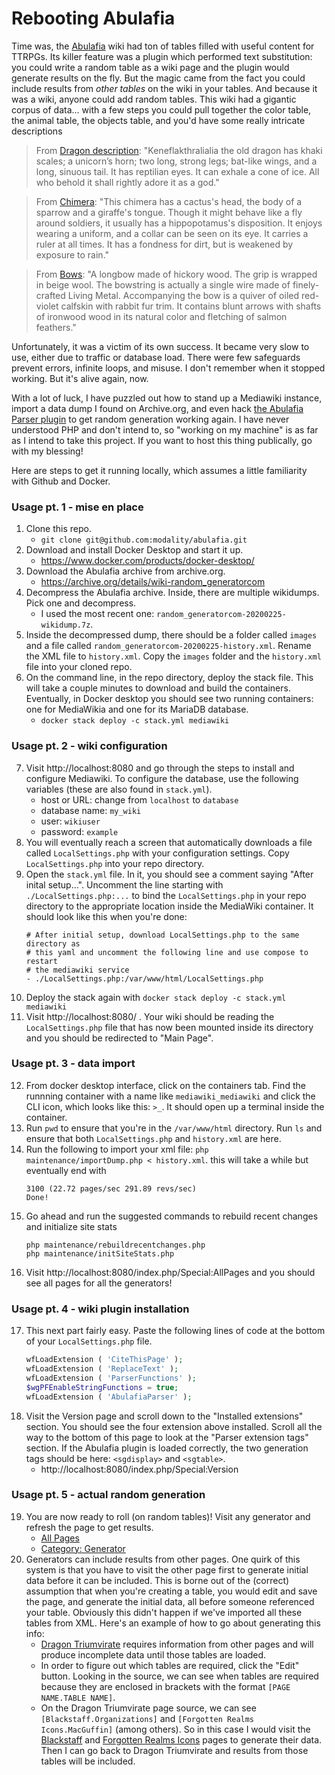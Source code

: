 # Rebooting Abulafia

Time was, the [Abulafia](http://random-generator.com) wiki had ton of tables filled with useful content for TTRPGs. Its killer feature was a plugin which performed text substitution: you could write a random table as a wiki page and the plugin would generate results on the fly. But the magic came from the fact you could include results from _other tables_ on the wiki in your tables. And because it was a wiki, anyone could add random tables. This wiki had a gigantic corpus of data... with a few steps you could pull together the color table, the animal table, the objects table, and you'd have some really intricate descriptions

> From [Dragon description](http://localhost:8080/index.php/Dragon_description): "Keneflakthralialia the old dragon has khaki scales; a unicorn’s horn; two long, strong legs; bat-like wings, and a long, sinuous tail. It has reptilian eyes. It can exhale a cone of ice. All who behold it shall rightly adore it as a god."

> From [Chimera](http://localhost:8080/index.php/Chimera): "This chimera has a cactus's head, the body of a sparrow and a giraffe's tongue. Though it might behave like a fly around soldiers, it usually has a hippopotamus's disposition. It enjoys wearing a uniform, and a collar can be seen on its eye. It carries a ruler at all times. It has a fondness for dirt, but is weakened by exposure to rain."

> From [Bows](http://localhost:8080/index.php/Bows): "A longbow made of hickory wood. The grip is wrapped in beige wool. The bowstring is actually a single wire made of finely-crafted Living Metal. Accompanying the bow is a quiver of oiled red-violet calfskin with rabbit fur trim. It contains blunt arrows with shafts of ironwood wood in its natural color and fletching of salmon feathers."

Unfortunately, it was a victim of its own success. It became very slow to use, either due to traffic or database load. There were few safeguards prevent errors, infinite loops, and misuse. I don't remember when it stopped working. But it's alive again, now.

With a lot of luck, I have puzzled out how to stand up a Mediawiki instance, import a data dump I found on Archive.org, and even hack [the Abulafia Parser plugin](https://github.com/daveyounce/AbulafiaParser) to get random generation working again. I have never understood PHP and don't intend to, so "working on my machine" is as far as I intend to take this project. If you want to host this thing publically, go with my blessing!

Here are steps to get it running locally, which assumes a little familiarity with Github and Docker.

### Usage pt. 1 - mise en place

1. Clone this repo.
   - `git clone git@github.com:modality/abulafia.git`
2. Download and install Docker Desktop and start it up.
   - https://www.docker.com/products/docker-desktop/
3. Download the Abulafia archive from archive.org.
   - https://archive.org/details/wiki-random_generatorcom
4. Decompress the Abulafia archive. Inside, there are multiple wikidumps. Pick one and decompress.
   - I used the most recent one: `random_generatorcom-20200225-wikidump.7z`.
5. Inside the decompressed dump, there should be a folder called `images` and a file called `random_generatorcom-20200225-history.xml`. Rename the XML file to `history.xml`. Copy the `images` folder and the `history.xml` file into your cloned repo.
6. On the command line, in the repo directory, deploy the stack file. This will take a couple minutes to download and build the containers. Eventually, in Docker desktop you should see two running containers: one for MediaWikia and one for its MariaDB database.
   - `docker stack deploy -c stack.yml mediawiki`

### Usage pt. 2 - wiki configuration

7. Visit http://localhost:8080 and go through the steps to install and configure Mediawiki. To configure the database, use the following variables (these are also found in `stack.yml`).
   - host or URL: change from `localhost` to `database`
   * database name: `my_wiki`
   * user: `wikiuser`
   * password: `example`
8. You will eventually reach a screen that automatically downloads a file called `LocalSettings.php` with your configuration settings. Copy `LocalSettings.php` into your repo directory.
9. Open the `stack.yml` file. In it, you should see a comment saying "After inital setup...". Uncomment the line starting with `./LocalSettings.php:...` to bind the `LocalSettings.php` in your repo directory to the appropriate location inside the MediaWiki container. It should look like this when you're done:
   ```
   # After initial setup, download LocalSettings.php to the same directory as
   # this yaml and uncomment the following line and use compose to restart
   # the mediawiki service
   - ./LocalSettings.php:/var/www/html/LocalSettings.php
   ```
10. Deploy the stack again with `docker stack deploy -c stack.yml mediawiki`
11. Visit http://localhost:8080/ . Your wiki should be reading the `LocalSettings.php` file that has now been mounted inside its directory and you should be redirected to "Main Page".

### Usage pt. 3 - data import

12. From docker desktop interface, click on the containers tab. Find the runnning container with a name like `mediawiki_mediawiki` and click the CLI icon, which looks like this: `>_`. It should open up a terminal inside the container.
13. Run `pwd` to ensure that you're in the `/var/www/html` directory. Run `ls` and ensure that both `LocalSettings.php` and `history.xml` are here.
14. Run the following to import your xml file: `php maintenance/importDump.php < history.xml`. this will take a while but eventually end with
    ```
    3100 (22.72 pages/sec 291.89 revs/sec)
    Done!
    ```
15. Go ahead and run the suggested commands to rebuild recent changes and initialize site stats
    ```
    php maintenance/rebuildrecentchanges.php
    php maintenance/initSiteStats.php
    ```
16. Visit http://localhost:8080/index.php/Special:AllPages and you should see all pages for all the generators!

### Usage pt. 4 - wiki plugin installation

17. This next part fairly easy. Paste the following lines of code at the bottom of your `LocalSettings.php` file.
    ```php
    wfLoadExtension ( 'CiteThisPage' );
    wfLoadExtension ( 'ReplaceText' );
    wfLoadExtension ( 'ParserFunctions' );
    $wgPFEnableStringFunctions = true;
    wfLoadExtension ( 'AbulafiaParser' );
    ```
18. Visit the Version page and scroll down to the "Installed extensions" section. You should see the four extension above installed. Scroll all the way to the bottom of this page to look at the "Parser extension tags" section. If the Abulafia plugin is loaded correctly, the two generation tags should be here: `<sgdisplay>` and `<sgtable>`.
    - http://localhost:8080/index.php/Special:Version

### Usage pt. 5 - actual random generation

19. You are now ready to roll (on random tables)! Visit any generator and refresh the page to get results.
    - [All Pages](http://localhost:8080/index.php/Special:AllPages)
    - [Category: Generator](http://localhost:8080/index.php/Category:Generator)
20. Generators can include results from other pages. One quirk of this system is that you have to visit the other page first to generate initial data before it can be included. This is borne out of the (correct) assumption that when you're creating a table, you would edit and save the page, and generate the initial data, all before someone referenced your table. Obviously this didn't happen if we've imported all these tables from XML. Here's an example of how to go about generating this info:
    - [Dragon Triumvirate](http://localhost:8080/index.php/Dragon_Triumvirate) requires information from other pages and will produce incomplete data until those tables are loaded.
    - In order to figure out which tables are required, click the "Edit" button. Looking in the source, we can see when tables are required because they are enclosed in brackets with the format `[PAGE NAME.TABLE NAME]`.
    - On the Dragon Triumvirate page source, we can see `[Blackstaff.Organizations]` and `[Forgotten Realms Icons.MacGuffin]` (among others). So in this case I would visit the [Blackstaff](http://localhost:8080/index.php/Blackstaff) and [Forgotten Realms Icons](http://localhost:8080/index.php/Forgotten_Realms_Icons) pages to generate their data. Then I can go back to Dragon Triumvirate and results from those tables will be included.
